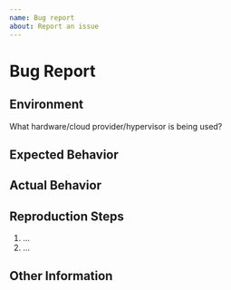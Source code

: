 ```yaml
---
name: Bug report
about: Report an issue
---
```


# Bug Report #

## Environment ##

What hardware/cloud provider/hypervisor is being used?

## Expected Behavior ##

## Actual Behavior ##

## Reproduction Steps ##

  1. ...
  2. ...

## Other Information ##

